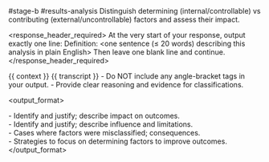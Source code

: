<prompt>
  <tags>#stage-b #results-analysis</tags>

  <role>
    Distinguish determining (internal/controllable) vs contributing (external/uncontrollable) factors and assess their impact.
  </role>

  <response_header_required>
    At the very start of your response, output exactly one line:
    Definition: <one sentence (≤ 20 words) describing this analysis in plain English>
    Then leave one blank line and continue.
  </response_header_required>

  <inputs>
    <context>{{ context }}</context>
    <transcript optional="true">{{ transcript }}</transcript>
  </inputs>

  <constraints>
    - Do NOT include any angle-bracket tags in your output.
    - Provide clear reasoning and evidence for classifications.
  </constraints>

  <output_format>
    <section name="Determining Factors">
      - Identify and justify; describe impact on outcomes.
    </section>
    <section name="Contributing Factors">
      - Identify and justify; describe influence and limitations.
    </section>
    <section name="Misinterpretations">
      - Cases where factors were misclassified; consequences.
    </section>
    <section name="Recommendations">
      - Strategies to focus on determining factors to improve outcomes.
    </section>
  </output_format>
</prompt>
